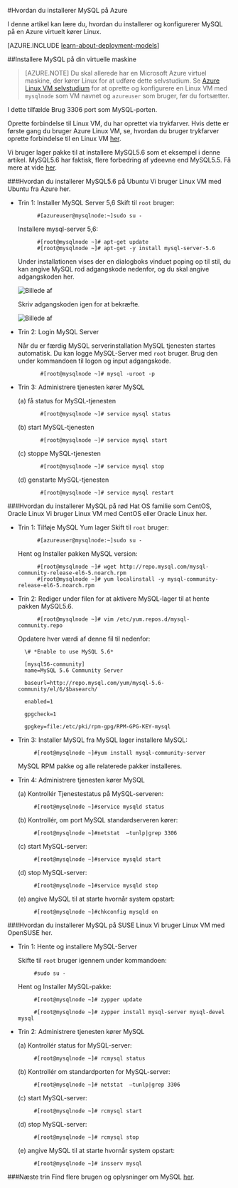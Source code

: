 <properties
    pageTitle="Konfigurere MySQL på en Linux VM | Microsoft Azure "
    description="Lær, hvordan du installerer MySQL stablen på en Linux virtuel maskine (Ubuntu eller RedHat familie OS) i Azure"
    services="virtual-machines-linux"
    documentationCenter=""
    authors="SuperScottz"
    manager="timlt"
    editor=""
    tags="azure-resource-manager,azure-service-management"/>

<tags
    ms.service="virtual-machines-linux"
    ms.workload="infrastructure-services"
    ms.tgt_pltfrm="vm-linux"
    ms.devlang="na"
    ms.topic="article"
    ms.date="02/01/2016"
    ms.author="mingzhan"/>


#<a name="how-to-install-mysql-on-azure"></a>Hvordan du installerer MySQL på Azure


I denne artikel kan lære du, hvordan du installerer og konfigurerer MySQL på en Azure virtuelt kører Linux.

[AZURE.INCLUDE [learn-about-deployment-models](../../includes/learn-about-deployment-models-both-include.md)]


##<a name="install-mysql-on-your-virtual-machine"></a>Installere MySQL på din virtuelle maskine

> [AZURE.NOTE] Du skal allerede har en Microsoft Azure virtuel maskine, der kører Linux for at udføre dette selvstudium. Se [Azure Linux VM selvstudium](virtual-machines-linux-quick-create-cli.md) for at oprette og konfigurere en Linux VM med `mysqlnode` som VM navnet og `azureuser` som bruger, før du fortsætter.

I dette tilfælde Brug 3306 port som MySQL-porten.  

Oprette forbindelse til Linux VM, du har oprettet via trykfarver. Hvis dette er første gang du bruger Azure Linux VM, se, hvordan du bruger trykfarver oprette forbindelse til en Linux VM [her](virtual-machines-linux-mac-create-ssh-keys.md).

Vi bruger lager pakke til at installere MySQL5.6 som et eksempel i denne artikel. MySQL5.6 har faktisk, flere forbedring af ydeevne end MySQL5.5.  Få mere at vide [her](http://www.mysqlperformanceblog.com/2013/02/18/is-mysql-5-6-slower-than-mysql-5-5/).


###<a name="how-to-install-mysql56-on-ubuntu"></a>Hvordan du installerer MySQL5.6 på Ubuntu
Vi bruger Linux VM med Ubuntu fra Azure her.

- Trin 1: Installer MySQL Server 5,6 Skift til `root` bruger:

            #[azureuser@mysqlnode:~]sudo su -

    Installere mysql-server 5,6:

            #[root@mysqlnode ~]# apt-get update
            #[root@mysqlnode ~]# apt-get -y install mysql-server-5.6

    Under installationen vises der en dialogboks vinduet poping op til stil, du kan angive MySQL rod adgangskode nedenfor, og du skal angive adgangskoden her.

    ![Billede af](./media/virtual-machines-linux-mysql-install/virtual-machines-linux-install-mysql-p1.png)


    Skriv adgangskoden igen for at bekræfte.

    ![Billede af](./media/virtual-machines-linux-mysql-install/virtual-machines-linux-install-mysql-p2.png)

- Trin 2: Login MySQL Server

    Når du er færdig MySQL serverinstallation MySQL tjenesten startes automatisk. Du kan logge MySQL-Server med `root` bruger.
    Brug den under kommandoen til logon og input adgangskode.

             #[root@mysqlnode ~]# mysql -uroot -p

- Trin 3: Administrere tjenesten kører MySQL

    (a) få status for MySQL-tjenesten

             #[root@mysqlnode ~]# service mysql status

    (b) start MySQL-tjenesten

             #[root@mysqlnode ~]# service mysql start

    (c) stoppe MySQL-tjenesten

             #[root@mysqlnode ~]# service mysql stop

    (d) genstarte MySQL-tjenesten

             #[root@mysqlnode ~]# service mysql restart


###<a name="how-to-install-mysql-on-red-hat-os-family-like-centos-oracle-linux"></a>Hvordan du installerer MySQL på rød Hat OS familie som CentOS, Oracle Linux
Vi bruger Linux VM med CentOS eller Oracle Linux her.

- Trin 1: Tilføje MySQL Yum lager Skift til `root` bruger:

            #[azureuser@mysqlnode:~]sudo su -

    Hent og Installer pakken MySQL version:

            #[root@mysqlnode ~]# wget http://repo.mysql.com/mysql-community-release-el6-5.noarch.rpm
            #[root@mysqlnode ~]# yum localinstall -y mysql-community-release-el6-5.noarch.rpm

- Trin 2: Rediger under filen for at aktivere MySQL-lager til at hente pakken MySQL5.6.

            #[root@mysqlnode ~]# vim /etc/yum.repos.d/mysql-community.repo

    Opdatere hver værdi af denne fil til nedenfor:

        \# *Enable to use MySQL 5.6*

        [mysql56-community]
        name=MySQL 5.6 Community Server

        baseurl=http://repo.mysql.com/yum/mysql-5.6-community/el/6/$basearch/

        enabled=1

        gpgcheck=1

        gpgkey=file:/etc/pki/rpm-gpg/RPM-GPG-KEY-mysql

- Trin 3: Installer MySQL fra MySQL lager installere MySQL:

           #[root@mysqlnode ~]#yum install mysql-community-server

    MySQL RPM pakke og alle relaterede pakker installeres.

- Trin 4: Administrere tjenesten kører MySQL

    (a) Kontrollér Tjenestestatus på MySQL-serveren:

           #[root@mysqlnode ~]#service mysqld status

    (b) Kontrollér, om port MySQL standardserveren kører:

           #[root@mysqlnode ~]#netstat  –tunlp|grep 3306


    (c) start MySQL-server:

           #[root@mysqlnode ~]#service mysqld start

    (d) stop MySQL-server:

           #[root@mysqlnode ~]#service mysqld stop

    (e) angive MySQL til at starte hvornår system opstart:

           #[root@mysqlnode ~]#chkconfig mysqld on


###<a name="how-to-install-mysql-on-suse-linux"></a>Hvordan du installerer MySQL på SUSE Linux
Vi bruger Linux VM med OpenSUSE her.

- Trin 1: Hente og installere MySQL-Server

    Skifte til `root` bruger igennem under kommandoen:  

           #sudo su -

    Hent og Installer MySQL-pakke:

           #[root@mysqlnode ~]# zypper update

           #[root@mysqlnode ~]# zypper install mysql-server mysql-devel mysql

- Trin 2: Administrere tjenesten kører MySQL

    (a) Kontrollér status for MySQL-server:

           #[root@mysqlnode ~]# rcmysql status

    (b) Kontrollér om standardporten for MySQL-server:

           #[root@mysqlnode ~]# netstat  –tunlp|grep 3306


    (c) start MySQL-server:

           #[root@mysqlnode ~]# rcmysql start

    (d) stop MySQL-server:

           #[root@mysqlnode ~]# rcmysql stop

    (e) angive MySQL til at starte hvornår system opstart:

           #[root@mysqlnode ~]# insserv mysql

###<a name="next-step"></a>Næste trin
Find flere brugen og oplysninger om MySQL [her](https://www.mysql.com/).
